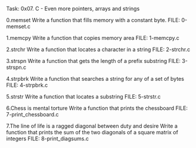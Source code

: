 Task: 0x07. C - Even more pointers, arrays and strings

0.memset
Write a function that fills memory with a constant byte.
FILE: 0-memset.c

1.memcpy
Write a function that copies memory area
FILE: 1-memcpy.c

2.strchr
Write a function that locates a character in a string
FILE: 2-strchr.c

3.strspn
Write a function that gets the length of a prefix substring
FILE: 3-strspn.c

4.strpbrk
Write a function that searches a string for any of a set of bytes
FILE: 4-strpbrk.c

5.strstr
Write a function that locates a substring
FILE: 5-strstr.c

6.Chess is mental torture
Write a function that prints the chessboard
FILE: 7-print_chessboard.c

7.The line of life is a ragged diagonal between duty and desire
Write a function that prints the sum of the two diagonals of a square
matrix of integers
FILE: 8-print_diagsums.c 

